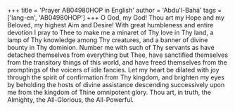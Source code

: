 +++
title = 'Prayer AB04980HOP in English'
author = 'Abdu'l-Bahá'
tags = ['lang-en', 'AB04980HOP']
+++
O God, my God!  Thou art my Hope and my Beloved, my highest Aim and Desire!  With great humbleness and entire devotion I pray to Thee to make me a minaret of Thy love in Thy land, a lamp of Thy knowledge among Thy creatures, and a banner of divine bounty in Thy dominion.
Number me with such of Thy servants as have detached themselves from everything but Thee, have sanctified themselves from the transitory things of this world, and have freed themselves from the promptings of the voicers of idle fancies.
Let my heart be dilated with joy through the spirit of confirmation from Thy kingdom, and brighten my eyes by beholding the hosts of divine assistance descending successively upon me from the kingdom of Thine omnipotent glory.
Thou art, in truth, the Almighty, the All-Glorious, the All-Powerful.
